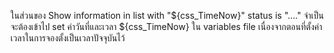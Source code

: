 ในส่วนของ Show information in list with "${css_TimeNow}" status is "...."
จำเป็นจะต้องเข้าไป set ค่าวันที่และเวลา ${css_TimeNow} ใน variables file เนื่องจากตอนที่ตั้งค่าเวลาในการจองตั้งเป็นเวลาปัจจุบันไว้
